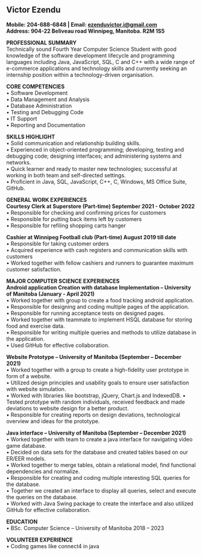 ## Victor Ezendu

**Mobile: 204-688-6848 | Email: ezenduvictor.i@gmail.com**  
**Address: 904-22 Beliveau road Winnipeg, Manitoba. R2M 1S5**

**PROFESSIONAL SUMMARY**  
Technically sound Fourth Year Computer Science Student with good knowledge of the software development lifecycle and programming
languages including Java, JavaScript, SQL, C and C++ with a wide range of e-commerce applications and technology skills and currently
seeking an internship position within a technology-driven organisation.

**CORE COMPETENCIES**  
• Software Development  
• Data Management and Analysis  
• Database Administration  
• Testing and Debugging Code  
• IT Support  
• Reporting and Documentation

**SKILLS HIGHLIGHT**  
• Solid communication and relationship building skills.  
• Experienced in object-oriented programming; developing, testing and debugging code; designing interfaces; and administering systems
and networks.  
• Quick learner and ready to master new technologies; successful at working in both team and self-directed settings.  
• Proficient in Java, SQL, JavaScript, C++, C, Windows, MS Office Suite, GitHub.

**GENERAL WORK EXPERIENCES**  
**Courtesy Clerk at Superstore (Part-time) September 2021 - October 2022**  
• Responsible for checking and confirming prices for customers  
• Responsible for putting back items left by customers  
• Responsible for refiling shopping carts hanger  

**Cashier at Winnipeg Football club (Part-time) August 2019 till date**  
• Responsible for taking customer orders  
• Acquired experience with cash registers and communication skills with customers  
• Worked together with fellow cashiers and runners to guarantee maximum customer satisfaction.

**MAJOR COMPUTER SCIENCE EXPERIENCES**  
**Android application Creation with database Implementation – University of Manitoba (January - April 2021)**  
• Worked together with group to create a food tracking android application.  
• Responsible for designing and coding multiple pages of the application.  
• Responsible for running acceptance tests on designed pages.  
• Worked together with teammate to implement HSQL database for storing food and exercise data.  
• Responsible for writing multiple queries and methods to utilize database in the application.  
• Used GitHub for effective collaboration.

**Website Prototype – University of Manitoba (September – December 2021)**  
• Worked together with a group to create a high-fidelity user prototype in form of a website.  
• Utilized design principles and usability goals to ensure user satisfaction with website simulation.  
• Worked with libraries like bootstrap, jQuery, Chart.js and IndexedDB.
• Tested prototype with random individuals, received feedback and made deviations to website design for a better product.  
• Responsible for creating reports on design deviations, technological overview and ideas for the prototype.  

**Java interface – University of Manitoba (September – December 2021)**  
• Worked together with team to create a java interface for navigating video game database.  
• Decided on data sets for the database and created tables based on our ER/EER models.  
• Worked together to merge tables, obtain a relational model, find functional dependencies and normalize.  
• Responsible for creating and coding multiple interesting SQL queries for the database.  
• Together we created an interface to display all queries, select and execute the queries on the database.  
• Worked with Java Swing package to create the interface and also utilized GitHub for effective collaboration.

**EDUCATION**  
• BSc. Computer Science – University of Manitoba 2018 – 2023  

**VOLUNTEER EXPERIENCE**  
• Coding games like connect4 in java